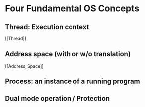 # Four Fundamental OS Concepts
## Thread: Execution context
[[Thread]]
## Address space (with or w/o translation)
[[Address_Space]]

## Process: an instance of a running program

## Dual mode operation / Protection
